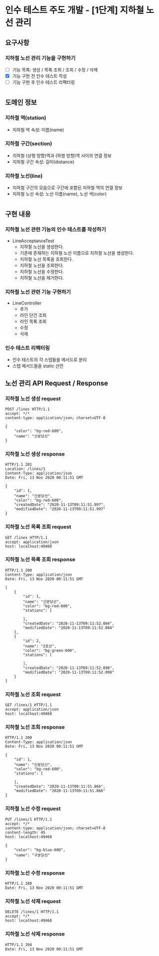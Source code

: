 # 인수 테스트 주도 개발 - [1단계] 지하철 노선 관리

## 요구사항
### 지하철 노선 관리 기능을 구현하기
- [ ] 기능 목록: 생성 / 목록 조회 / 조회 / 수정 / 삭제
- [X] 기능 구현 전 인수 테스트 작성
- [ ] 기능 구현 후 인수 테스트 리팩터링
#

## 도메인 정보
### 지하철 역(station)
* 지하철 역 속성: 이름(name)

### 지하철 구간(section)
* 지하철 (상행 방향)역과 (하행 방향)역 사이의 연결 정보
* 지하철 구간 속성: 길이(distance)

### 지하철 노선(line)
* 지하철 구간의 모음으로 구간에 포함된 지하철 역의 연결 정보
* 지하철 노선 속성: 노선 이름(name), 노선 색(color)

#
## 구현 내용
### 지하철 노선 관련 기능의 인수 테스트를 작성하기 
* LineAcceptanceTest
    * 지하철 노선을 생성한다.
    * 기존에 존재하는 지하철 노선 이름으로 지하철 노선을 생성한다.
    * 지하철 노선 목록을 조회한다.
    * 지하철 노선을 조회한다.
    * 지하철 노선을 수정한다.
    * 지하철 노선을 제거한다.
    
### 지하철 노선 관련 기능 구현하기
* LineController
    * 추가
    * 라인 단건 조회
    * 라인 목록 조회
    * 수정
    * 삭제

### 인수 테스트 리팩터링
* 인수 테스트의 각 스텝들을 메서드로 분리
* 스텝 메서드들을 static 선언


## 노선 관리 API Request / Response
### 지하철 노선 생성 request
```http request
POST /lines HTTP/1.1
accept: */*
content-type: application/json; charset=UTF-8

{
    "color": "bg-red-600",
    "name": "신분당선"
}
```

### 지하철 노선 생성 response
```http request
HTTP/1.1 201 
Location: /lines/1
Content-Type: application/json
Date: Fri, 13 Nov 2020 00:11:51 GMT

{
    "id": 1,
    "name": "신분당선",
    "color": "bg-red-600",
    "createdDate": "2020-11-13T09:11:51.997",
    "modifiedDate": "2020-11-13T09:11:51.997"
}
```

### 지하철 노선 목록 조회 request
```http request
GET /lines HTTP/1.1
accept: application/json
host: localhost:49468
```

### 지하철 노선 목록 조회 response
```http request
HTTP/1.1 200 
Content-Type: application/json
Date: Fri, 13 Nov 2020 00:11:51 GMT

[
    {
        "id": 1,
        "name": "신분당선",
        "color": "bg-red-600",
        "stations": [
            
        ],
        "createdDate": "2020-11-13T09:11:52.084",
        "modifiedDate": "2020-11-13T09:11:52.084"
    },
    {
        "id": 2,
        "name": "2호선",
        "color": "bg-green-600",
        "stations": [
            
        ],
        "createdDate": "2020-11-13T09:11:52.098",
        "modifiedDate": "2020-11-13T09:11:52.098"
    }
]
```

### 지하철 노선 조회 request
```http request
GET /lines/1 HTTP/1.1
accept: application/json
host: localhost:49468
```

### 지하철 노선 조회 response
```http request
HTTP/1.1 200 
Content-Type: application/json
Date: Fri, 13 Nov 2020 00:11:51 GMT

{
    "id": 1,
    "name": "신분당선",
    "color": "bg-red-600",
    "stations": [
        
    ],
    "createdDate": "2020-11-13T09:11:51.866",
    "modifiedDate": "2020-11-13T09:11:51.866"
}
```

### 지하철 노선 수정 request
```http request
PUT /lines/1 HTTP/1.1
accept: */*
content-type: application/json; charset=UTF-8
content-length: 45
host: localhost:49468

{
    "color": "bg-blue-600",
    "name": "구분당선"
}
```

### 지하철 노선 수정 response
```http request
HTTP/1.1 200 
Date: Fri, 13 Nov 2020 00:11:51 GMT
```

### 지하철 노선 삭제 request
```http request
DELETE /lines/1 HTTP/1.1
accept: */*
host: localhost:49468
```

### 지하철 노선 삭제 response
```http request
HTTP/1.1 204 
Date: Fri, 13 Nov 2020 00:11:51 GMT
```
